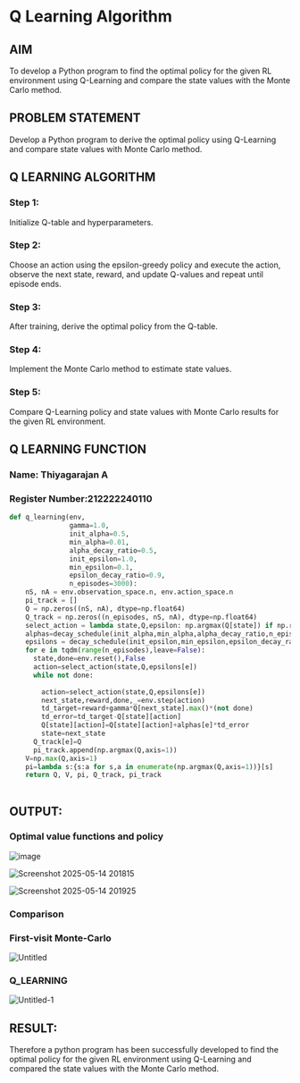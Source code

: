 # Q Learning Algorithm


## AIM
To develop a Python program to find the optimal policy for the given RL environment using Q-Learning and compare the state values with the Monte Carlo method.
## PROBLEM STATEMENT
Develop a Python program to derive the optimal policy using Q-Learning and compare state values with Monte Carlo method.
## Q LEARNING ALGORITHM
### Step 1:
Initialize Q-table and hyperparameters.

### Step 2:
Choose an action using the epsilon-greedy policy and execute the action, observe the next state, reward, and update Q-values and repeat until episode ends.

### Step 3:
After training, derive the optimal policy from the Q-table.

### Step 4:
Implement the Monte Carlo method to estimate state values.

### Step 5:
Compare Q-Learning policy and state values with Monte Carlo results for the given RL environment.
## Q LEARNING FUNCTION
### Name: Thiyagarajan A
### Register Number:212222240110
```py
def q_learning(env, 
               gamma=1.0,
               init_alpha=0.5,
               min_alpha=0.01,
               alpha_decay_ratio=0.5,
               init_epsilon=1.0,
               min_epsilon=0.1,
               epsilon_decay_ratio=0.9,
               n_episodes=3000):
    nS, nA = env.observation_space.n, env.action_space.n
    pi_track = []
    Q = np.zeros((nS, nA), dtype=np.float64)
    Q_track = np.zeros((n_episodes, nS, nA), dtype=np.float64)
    select_action = lambda state,Q,epsilon: np.argmax(Q[state]) if np.random.random()>epsilon else np.random.randint(len(Q[state]))
    alphas=decay_schedule(init_alpha,min_alpha,alpha_decay_ratio,n_episodes)
    epsilons = decay_schedule(init_epsilon,min_epsilon,epsilon_decay_ratio,n_episodes)
    for e in tqdm(range(n_episodes),leave=False):
      state,done=env.reset(),False
      action=select_action(state,Q,epsilons[e])
      while not done:
        
        action=select_action(state,Q,epsilons[e])
        next_state,reward,done,_=env.step(action)
        td_target=reward+gamma*Q[next_state].max()*(not done)
        td_error=td_target-Q[state][action]
        Q[state][action]=Q[state][action]+alphas[e]*td_error
        state=next_state
      Q_track[e]=Q
      pi_track.append(np.argmax(Q,axis=1))
    V=np.max(Q,axis=1)
    pi=lambda s:{s:a for s,a in enumerate(np.argmax(Q,axis=1))}[s]
    return Q, V, pi, Q_track, pi_track
 
```

## OUTPUT:
### Optimal value functions and policy
![image](https://github.com/user-attachments/assets/3d504a50-959d-42ba-94af-d5630cdc9b6c)

![Screenshot 2025-05-14 201815](https://github.com/user-attachments/assets/b8cd824a-491c-4740-a374-e9038341dfbe)

![Screenshot 2025-05-14 201925](https://github.com/user-attachments/assets/b03b8168-5583-4c36-b53c-c7cee5822cf1)



### Comparison
### First-visit Monte-Carlo
![Untitled](https://github.com/user-attachments/assets/d49d5692-aea1-423c-9ac6-96860edf6d00)


### Q_LEARNING

![Untitled-1](https://github.com/user-attachments/assets/818e13c1-5ecd-4f22-87f2-3a1988b10c58)



## RESULT:

Therefore a python program has been successfully developed to find the optimal policy for the given RL environment using Q-Learning and compared the state values with the Monte Carlo method.
